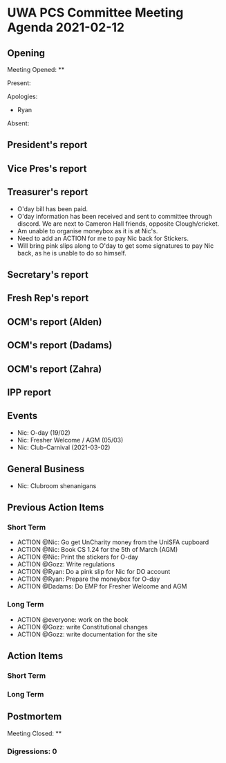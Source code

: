 # UWA PCS Committee Meeting Agenda 2021-02-12

## Opening

Meeting Opened: **

Present:

Apologies:
- Ryan 

Absent:

## President's report

## Vice Pres's report

## Treasurer's report
- O'day bill has been paid. 
- O'day information has been received and sent to committee through discord. 
We are next to Cameron Hall friends, opposite Clough/cricket. 
- Am unable to organise moneybox as it is at Nic's. 
- Need to add an ACTION for me to pay Nic back for Stickers. 
- Will bring pink slips along to O'day to get some signatures to pay Nic back, 
as he is unable to do so himself.  

## Secretary's report

## Fresh Rep's report

## OCM's report (Alden)

## OCM's report (Dadams)

## OCM's report (Zahra)

## IPP report

## Events

- Nic: O-day (19/02)
- Nic: Fresher Welcome / AGM (05/03)
- Nic: Club-Carnival (2021-03-02)

## General Business

- Nic: Clubroom shenanigans

## Previous Action Items

### Short Term

- ACTION @Nic: Go get UnCharity money from the UniSFA cupboard
- ACTION @Nic: Book CS 1.24 for the 5th of March (AGM)
- ACTION @Nic: Print the stickers for O-day
- ACTION @Gozz: Write regulations
- ACTION @Ryan: Do a pink slip for Nic for DO account
- ACTION @Ryan: Prepare the moneybox for O-day
- ACTION @Dadams: Do EMP for Fresher Welcome and AGM

### Long Term

- ACTION @everyone: work on the book
- ACTION @Gozz: write Constitutional changes
- ACTION @Gozz: write documentation for the site

## Action Items

### Short Term

### Long Term

## Postmortem

Meeting Closed: **

### Digressions: 0

